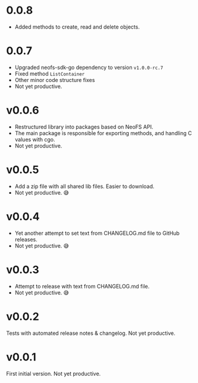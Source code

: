 # 0.0.8

* Added methods to create, read and delete objects.

# 0.0.7

* Upgraded neofs-sdk-go dependency to version `v1.0.0-rc.7`
* Fixed method `ListContainer`
* Other minor code structure fixes
* Not yet productive.

# v0.0.6

* Restructured library into packages based on NeoFS API.
* The main package is responsible for exporting methods, and handling C values with cgo.
* Not yet productive.

# v0.0.5

* Add a zip file with all shared lib files. Easier to download.
* Not yet productive. 😅

# v0.0.4

* Yet another attempt to set text from CHANGELOG.md file to GitHub releases.
* Not yet productive. 😅

# v0.0.3

* Attempt to release with text from CHANGELOG.md file.
* Not yet productive. 😅

# v0.0.2

Tests with automated release notes & changelog. Not yet productive.

# v0.0.1

First initial version. Not yet productive.
